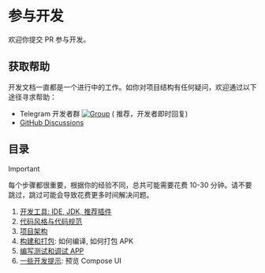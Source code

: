 [Compose for Desktop]: https://www.jetbrains.com/lp/compose-desktop/

[动漫花园]: https://www.dmhy.org/

[KMP]: https://kotlinlang.org/docs/multiplatform.html

# 参与开发

欢迎你提交 PR 参与开发。

## 获取帮助

开发文档一直都是一个进行中的工作。如你对项目结构有任何疑问，欢迎通过以下途径寻求帮助：

- Telegram
  开发者群 [![Group](https://img.shields.io/badge/Telegram-2CA5E0?style=flat-squeare&logo=telegram&logoColor=white)](https://t.me/openani_dev) (
  推荐，开发者即时回复)
- [GitHub Discussions](https://github.com/open-ani/ani/discussions)

## 目录

> [!IMPORTANT]
> 每个步骤都很重要，根据你的经验不同，总共可能需要花费 10-30 分钟。请不要跳过，跳过可能会导致花费更多时间解决问题。

1. [开发工具: IDE, JDK, 推荐插件](setup.md)
2. [代码风格与代码规范](code-style.md)
3. [项目架构](architecture.md)
4. [构建和打包](building.md): 如何编译, 如何打包 APK
5. [编写测试和调试 APP](testing.md)
6. [一些开发提示](dev-tips.md): 预览 Compose UI
